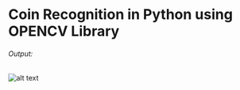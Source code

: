 # Coin Recognition in Python using OPENCV Library

###### Output:
![alt text](http://FP1_output.jpg)